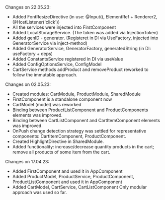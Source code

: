 Changes on 22.05.23:
* Added FontResizeDirective (in use: @Input(), ElementRef + Renderer2, @HostListener('click'))
* All the services were injected into FirstComponent
* Added LocalStorageService. (The token was added via InjectionToken<Storage>)
* Added genID - generator. (Registeret in DI via UseFactory, injected into GeneratorService via inject-method)
* Added GeneratorService, GeneratorFactory, generatedString (in DI: useFactory + deps)
* Added ConstantsService registered in DI via useValue
* Added ConfigOptionsService, ConfigModel
* CartService methods addProduct and removeProduct reworked to follow the immutable approach.

Changes on 02.05.23:
* Created modules: CartModule, ProductModule, SharedModule
* FirstComponent is a standalone component now
* CartModel (model) was reworked
* Binding between ProductListComponent and ProductComponents elements was improved.
* Binding between CartListComponent and CartItemComponent elements was improved.
* OnPush change detection strategy was settled for representative components: CartItemComponent, ProductComponent.
* Created HighlightDirective in SharedModule.
* Added functionality: increase/decrease quantity products in the cart; remove all products of some item from the cart.

Changes on 17.04.23:
* Added FirstComponent and used it in AppComponent
* Added ProductModel, ProductService, ProductComponent, ProductListComponent and used it in AppComponent
* Added CartModel, CartService, CartListComponent
Only modular approach was used so far.